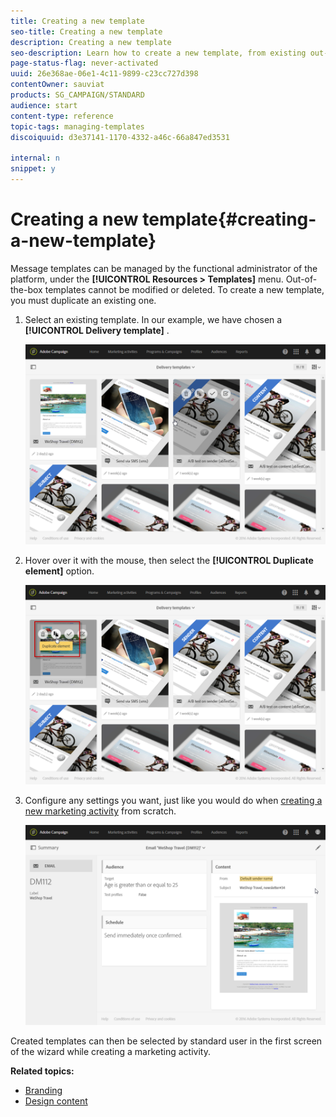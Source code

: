 ```yaml
---
title: Creating a new template
seo-title: Creating a new template
description: Creating a new template
seo-description: Learn how to create a new template, from existing out-of-box activity templates for email, SMS, push notification deliveries, etc.
page-status-flag: never-activated
uuid: 26e368ae-06e1-4c11-9899-c23cc727d398
contentOwner: sauviat
products: SG_CAMPAIGN/STANDARD
audience: start
content-type: reference
topic-tags: managing-templates
discoiquuid: d3e37141-1170-4332-a46c-66a847ed3531

internal: n
snippet: y
---
```


# Creating a new template{#creating-a-new-template}

Message templates can be managed by the functional administrator of the platform, under the **[!UICONTROL Resources > Templates]** menu. Out-of-the-box templates cannot be modified or deleted. To create a new template, you must duplicate an existing one.

1. Select an existing template. In our example, we have chosen a **[!UICONTROL Delivery template]** .

   ![](assets/template_2.png)

1. Hover over it with the mouse, then select the **[!UICONTROL Duplicate element]** option.

   ![](assets/template_3.png)

1. Configure any settings you want, just like you would do when [creating a new marketing activity](../../start/using/marketing-activities.md#creating-a-marketing-activity) from scratch.

   ![](assets/template_4.png)

Created templates can then be selected by standard user in the first screen of the wizard while creating a marketing activity.

**Related topics:**

* [Branding](../../administration/using/branding.md)
* [Design content](../../designing/using/about-email-content-design.md)


